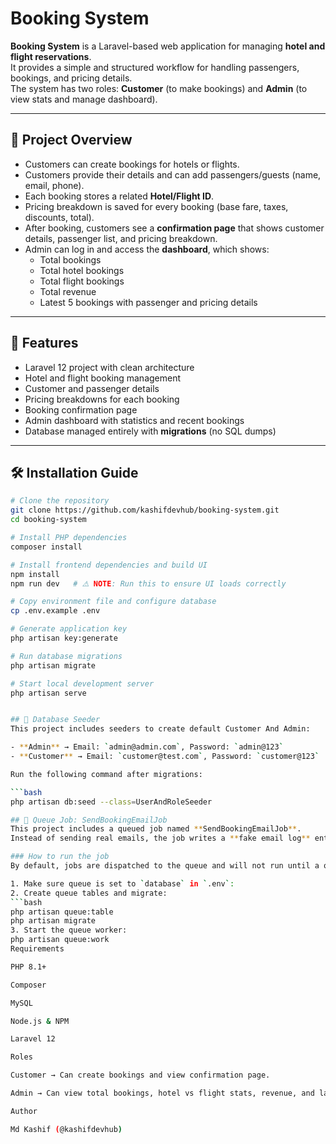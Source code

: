 # Booking System

**Booking System** is a Laravel-based web application for managing **hotel and flight reservations**.  
It provides a simple and structured workflow for handling passengers, bookings, and pricing details.  
The system has two roles: **Customer** (to make bookings) and **Admin** (to view stats and manage dashboard).

---

## 📖 Project Overview
- Customers can create bookings for hotels or flights.
- Customers provide their details and can add passengers/guests (name, email, phone).
- Each booking stores a related **Hotel/Flight ID**.
- Pricing breakdown is saved for every booking (base fare, taxes, discounts, total).
- After booking, customers see a **confirmation page** that shows customer details, passenger list, and pricing breakdown.
- Admin can log in and access the **dashboard**, which shows:
  - Total bookings  
  - Total hotel bookings  
  - Total flight bookings  
  - Total revenue  
  - Latest 5 bookings with passenger and pricing details  

---

## 🚀 Features
- Laravel 12 project with clean architecture  
- Hotel and flight booking management  
- Customer and passenger details  
- Pricing breakdowns for each booking  
- Booking confirmation page  
- Admin dashboard with statistics and recent bookings  
- Database managed entirely with **migrations** (no SQL dumps)  

---

## 🛠️ Installation Guide
```bash
# Clone the repository
git clone https://github.com/kashifdevhub/booking-system.git
cd booking-system

# Install PHP dependencies
composer install

# Install frontend dependencies and build UI
npm install
npm run dev   # ⚠️ NOTE: Run this to ensure UI loads correctly

# Copy environment file and configure database
cp .env.example .env

# Generate application key
php artisan key:generate

# Run database migrations
php artisan migrate

# Start local development server
php artisan serve


## 🌱 Database Seeder
This project includes seeders to create default Customer And Admin:

- **Admin** → Email: `admin@admin.com`, Password: `admin@123`  
- **Customer** → Email: `customer@test.com`, Password: `customer@123`

Run the following command after migrations:

```bash
php artisan db:seed --class=UserAndRoleSeeder

## 📮 Queue Job: SendBookingEmailJob
This project includes a queued job named **SendBookingEmailJob**.  
Instead of sending real emails, the job writes a **fake email log** entry inside:

### How to run the job
By default, jobs are dispatched to the queue and will not run until a queue worker is started.  

1. Make sure queue is set to `database` in `.env`:
2. Create queue tables and migrate:
```bash
php artisan queue:table
php artisan migrate
3. Start the queue worker:
php artisan queue:work
Requirements

PHP 8.1+

Composer

MySQL 

Node.js & NPM

Laravel 12

Roles

Customer → Can create bookings and view confirmation page.

Admin → Can view total bookings, hotel vs flight stats, revenue, and latest bookings in the dashboard.

Author

Md Kashif (@kashifdevhub)
